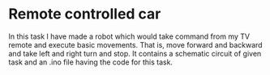 # Remote controlled car

In this task I have made a robot which would take command from my TV remote and execute basic movements. That is, move forward and backward and take left and right turn and stop.
It contains a schematic circuit of given task and an .ino file having the code for this task.

